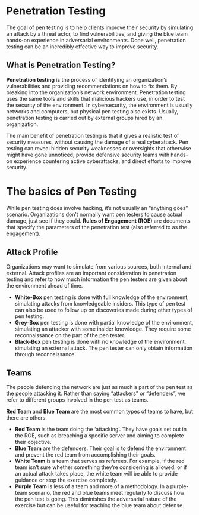 # Penetration Testing
The goal of pen testing is to help clients improve their security by simulating an attack by a threat actor, to find vulnerabilities, and giving the blue team hands-on experience in adversarial environments. Done well, penetration testing can be an incredibly effective way to improve security.

## **What is Penetration Testing?**
**Penetration testing** is the process of identifying an organization’s vulnerabilities and providing recommendations on how to fix them. By breaking into the organization’s network environment. Penetration testing uses the same tools and skills that malicious hackers use, in order to test the security of the environment. In cybersecurity, the environment is usually networks and computers, but physical pen testing also exists. Usually, penetration testing is carried out by external groups hired by an organization.

The main benefit of penetration testing is that it gives a realistic test of security measures, without causing the damage of a real cyberattack. Pen testing can reveal hidden security weaknesses or oversights that otherwise might have gone unnoticed, provide defensive security teams with hands-on experience countering active cyberattacks, and direct efforts to improve security.

# The basics of Pen Testing
While pen testing does involve hacking, it’s not usually an “anything goes” scenario. Organizations don’t normally want pen testers to cause actual damage, just see if they could. **Rules of Engagement (ROE)** are documents that specify the parameters of the penetration test (also referred to as the engagement).

## **Attack Profile**
Organizations may want to simulate from various sources, both internal and external. Attack profiles are an important consideration in penetration testing and refer to how much information the pen testers are given about the environment ahead of time.

- **White-Box** pen testing is done with full knowledge of the environment, simulating attacks from knowledgeable insiders. This type of pen test can also be used to follow up on discoveries made during other types of pen testing.
- **Grey-Box** pen testing is done with partial knowledge of the environment, simulating an attacker with some insider knowledge. They require some reconnaissance on the part of the pen tester.
- **Black-Box** pen testing is done with no knowledge of the environment, simulating an external attack. The pen tester can only obtain information through reconnaissance.

## **Teams**
The people defending the network are just as much a part of the pen test as the people attacking it. Rather than saying “attackers” or “defenders”, we refer to different groups involved in the pen test as teams.

**Red Team** and **Blue Team** are the most common types of teams to have, but there are others.
- **Red Team** is the team doing the ‘attacking’. They have goals set out in the ROE, such as breaching a specific server and aiming to complete their objective.
- **Blue Team** are the defenders. Their goal is to defend the environment and prevent the red team from accomplishing their goals.
- **White Team** is a team that serves as referees. For example, if the red team isn’t sure whether something they’re considering is allowed, or if an actual attack takes place, the white team will be able to provide guidance or stop the exercise completely.
- **Purple Team** is less of a team and more of a methodology. In a purple-team scenario, the red and blue teams meet regularly to discuss how the pen test is going. This diminishes the adversarial nature of the exercise but can be useful for teaching the blue team about defense.